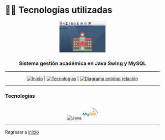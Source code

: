 # 🧑‍💻 Tecnologías utilizadas

<div align="center">
  <img src="imagen-proyecto/2.webp" alt="Sistema gestión académica" width="150"/>
  <h3>Sistema gestión académica en Java Swing y MySQL</h3>
  <!--p>
    <strong>Ingeniero de Software y Desarrollador Web</strong><br/>
    Especializado en desarrollo web full stack, apasionado por soluciones digitales.
  </p-->
</div>

---

<div align="center">
  <a href="README.md"><img src="https://img.shields.io/badge/-Inicio-007bff?logo=home&logoColor=fff" alt="Inicio"/></a> | 
  <a href="tecnologias.md"><img src="https://img.shields.io/badge/-Tecnologias-28a745?logo=project-diagram&logoColor=fff" alt="Tecnologías"/></a> |
  <!--a href="educacion.md"><img src="https://img.shields.io/badge/-Educación-ff6347?logo=tools&logoColor=fff" alt="Educación"/></a> |-->
  <a href="diagramaer.md"><img src="https://img.shields.io/badge/-Diagrama entidad relación-007bff?logo=envelope&logoColor=fff" alt="Diagrama entidad relación"/></a>
</div>

---

### Tecnologías 
<div align="center">
  <img src="https://www.vectorlogo.zone/logos/java/java-icon.svg" alt="Java" width="50"/>
    <img src="https://raw.githubusercontent.com/devicons/devicon/master/icons/mysql/mysql-original-wordmark.svg" alt="MySQL" width="50"/>
</div>

---

Regresar a <a href="https://github.com/santoslopez">inicio</a>
